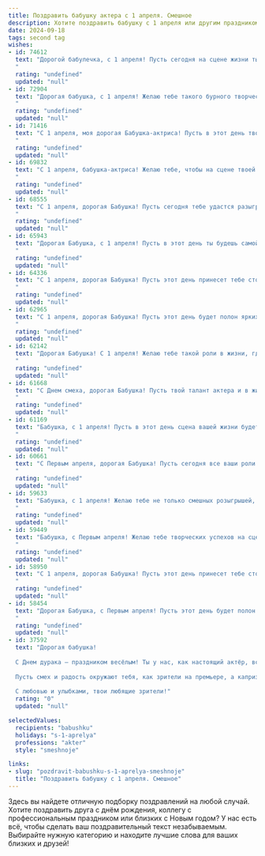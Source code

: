 ```yaml
---
title: Поздравить бабушку актера с 1 апреля. Смешное
description: Хотите поздравить бабушку с 1 апреля или другим праздником? Наш ИИ создаст незабываемое поздравление, а вы обязательно выделитесь среди других.  
date: 2024-09-18
tags: second tag
wishes:
- id: 74612
  text: "Дорогой бабулечка, с 1 апреля! Пусть сегодня на сцене жизни ты играешь только главную роль! 🎭🎉 Желаю тебе улыбок, смеха и ярких красок в жизни, как на лучших спектаклях!
  "
  rating: "undefined"
  updated: "null"
- id: 72904
  text: "Дорогая бабушка, с 1 апреля! Желаю тебе такого бурного творческого года, что даже самые суровые критики будут рукоплескать твоим талантам! Пусть твой актерский гений не знает границ, а зрители будут в восторге от твоего мастерства! 😄
  "
  rating: "undefined"
  updated: "null"
- id: 71416
  text: "С 1 апреля, моя дорогая Бабушка-актриса! Пусть в этот день твоя жизнь будет полна смешных курьезов, неожиданных поворотов и ярких ролей, даже если это роли \"бабушки\" в очередном телесериале! 😉
  "
  rating: "undefined"
  updated: "null"
- id: 69832
  text: "С 1 апреля, бабушка-актриса! Желаю тебе, чтобы на сцене твоей жизни сегодня не было суфлера, а ты блистала в роли самой смешной и обаятельной бабушки на свете! 😜
  "
  rating: "undefined"
  updated: "null"
- id: 68555
  text: "С 1 апреля, дорогая Бабушка! Пусть сегодня тебе удастся разыграть всех своих внуков, даже самых проницательных!  Надеюсь, у тебя в запасе есть парочка шуток, достойных настоящей актрисы! 😉
  "
  rating: "undefined"
  updated: "null"
- id: 65943
  text: "Дорогая Бабушка, с 1 апреля! Пусть в этот день ты будешь самой смешной актрисой на свете, а твой талант к перевоплощению подарит нам море смеха и радости! 🎭😁
  "
  rating: "undefined"
  updated: "null"
- id: 64336
  text: "С 1 апреля, дорогая Бабушка! Пусть этот день принесет тебе столько смеха и радости, сколько ты сама подарила нам своими ролями! 🎭🎉  Желаем тебе, чтобы твоя жизнь была полна ярких и запоминающихся моментов, как лучшие сцены в театре! 😊
  "
  rating: "undefined"
  updated: "null"
- id: 62965
  text: "С 1 апреля, дорогая Бабушка! Пусть этот день будет полон ярких ролей, смешных ситуаций и оваций от семейной публики! Желаю тебе сыграть в жизни только позитивные роли, как на сцене, и никогда не сниматься в драмах!
  "
  rating: "undefined"
  updated: "null"
- id: 62142
  text: "Дорогая Бабушка! С 1 апреля! Желаю тебе такой роли в жизни, где ты будешь играть только главную героиню, а все невзгоды - это всего лишь декорации! Пусть сцена жизни будет яркой, а аплодисменты - громкими! 🎭🎉
  "
  rating: "undefined"
  updated: "null"
- id: 61668
  text: "С Днем смеха, дорогая Бабушка! Пусть твой талант актера и в жизни приносит радость и смех, а в апрельский день 1-го числа никто не посмеет тебя разыграть, только ты - всех! 😄🎭
  "
  rating: "undefined"
  updated: "null"
- id: 61169
  text: "Бабушка, с 1 апреля! Пусть в этот день сцена вашей жизни будет полна смешных и неожиданных поворотов, а зрители - ваши родные - будут без ума от вашего таланта! 🎭🎉
  "
  rating: "undefined"
  updated: "null"
- id: 60661
  text: "С Первым апреля, дорогая Бабушка! Пусть сегодня все ваши роли будут яркими, а жизнь – полна сюрпризов, как самый захватывающий спектакль! 🎭🎉
  "
  rating: "undefined"
  updated: "null"
- id: 59633
  text: "Бабушка, с 1 апреля! Желаю тебе не только смешных розыгрышей, но и ярких ролей на сцене жизни! Пусть твоя игра будет всегда на высоте, а зрители аплодируют стоя! 😄🎭
  "
  rating: "undefined"
  updated: "null"
- id: 59449
  text: "Бабушка, с Первым апреля! Желаю тебе творческих успехов на сцене, чтобы зрители аплодировали стоя, а критики писали хвалебные рецензии. Пусть твой талант сияет ярче, чем самые яркие софиты!  И помни,  что лучший  \"прикол\"  - это твоя  бесподобная игра! 😉
  "
  rating: "undefined"
  updated: "null"
- id: 58950
  text: "С 1 апреля, дорогая Бабушка! Пусть этот день принесет тебе столько же смеха и радости, сколько ты приносишь нам своими ролями на сцене! Желаю тебе, чтобы каждый день был ярким и незабываемым, как твои лучшие спектакли. 😄🎉
  "
  rating: "undefined"
  updated: "null"
- id: 58454
  text: "Дорогая Бабушка, с Первым апреля! Пусть этот день будет полон смеха, как твоя самая удачная роль на сцене! Желаю тебе побольше ярких и запоминающихся моментов, а также чтобы все твои реплики были  \"на ура\"  и вызывали аплодисменты!  🎉🎭
  "
  rating: "undefined"
  updated: "null"
- id: 37592
  text: "Дорогая бабушка!
  
  С Днем дурака – праздником весёлым! Ты у нас, как настоящий актёр, всегда в роли – то строгая бабушка, то весёлая сказочница. Сегодня твой день, так что забудь про сценарий и играй на полную катушку!
  
  Пусть смех и радость окружают тебя, как зрители на премьере, а капризный апрель пусть лишь запасает шутки для лучшего. Желаем тебе здоровья, как у артиста с рекордом по театральным играм, и веселого настроения, которому позавидует даже комик!
  
  С любовью и улыбками, твои любящие зрители!"
  rating: "0"
  updated: "null"

selectedValues:
  recipients: "babushku"
  holidays: "s-1-aprelya"
  professions: "akter"
  style: "smeshnoje"

links:
- slug: "pozdravit-babushku-s-1-aprelya-smeshnoje"
  title: "Поздравить бабушку с 1 апреля. Смешное"
---
```


Здесь вы найдете отличную подборку поздравлений на любой случай. 
Хотите поздравить друга с днём рождения, коллегу с профессиональным праздником или близких с Новым годом? У нас есть всё, чтобы сделать ваш поздравительный текст незабываемым. Выбирайте нужную категорию и находите лучшие слова для ваших близких и друзей!
